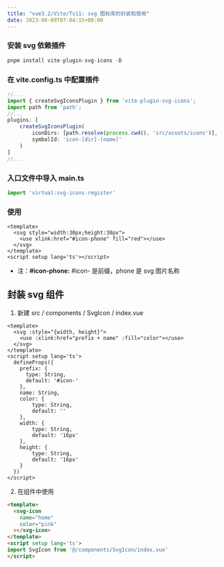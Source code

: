 ```yaml
---
title: "vue3.2/Vite/Ts11: svg 图标库的封装和使用"
date: 2023-06-09T07:04:15+08:00
---
```


### 安装 svg 依赖插件

```js
pnpm install vite-plugin-svg-icons -D
```

### 在 vite.config.ts 中配置插件

```js
//...
import { createSvgIconsPlugin } from 'vite-plugin-svg-icons';
import path from 'path';
//...
plugins: [
    createSvgIconsPlugin(
        iconDirs: [path.resolve(process.cwd(), 'src/assets/icons')],
        symbolId: 'icon-[dir]-[name]'
    )
]
//...
```

### 入口文件中导入 main.ts

```js
import 'virtual:svg-icons-register'
```

### 使用

```vue
<template>
  <svg style="width:30px;height:30px">
    <use xlink:href="#icon-phone" fill="red"></use>
  </svg>
</template>
<script setup lang='ts'></script>
```

- 注：**#icon-phone:** #icon- 是前缀，phone 是 svg 图片名称

## 封装 svg 组件

1. 新建 src / components / SvgIcon / index.vue

```vue
<template>
  <svg :style="{width, height}">
    <use :xlink:href="prefix + name" :fill="color"></use>
  </svg>
</template>
<script setup lang='ts'>
  defineProps({
    prefix: {
      type: String,
      default: '#icon-'
    },
    name: String,
    color: {
        type: String,
        default: ''
    },
    width: {
        type: String,
        default: '16px'
    },
    height: {
        type: String,
        default: '16px'
    }
  })
</script>
```

2. 在组件中使用

```html
<template>
  <svg-icon 
    name="home" 
    color="pink"
  ></svg-icon>
</template>
<script setup lang='ts'>
import SvgIcon from '@/components/SvgIcon/index.vue'
</script>
```